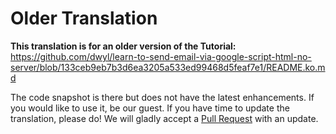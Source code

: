 # Older Translation

**This translation is for an older version of the Tutorial:** <https://github.com/dwyl/learn-to-send-email-via-google-script-html-no-server/blob/133ceb9eb7b3d6ea3205a533ed99468d5feaf7e1/README.ko.md>

The code snapshot is there but does not have the latest enhancements. If you would like to use it, be our guest. If you have time to update the translation, please do! We will gladly accept a [Pull Request](https://github.com/dwyl/learn-to-send-email-via-google-script-html-no-server/pulls) with an update.